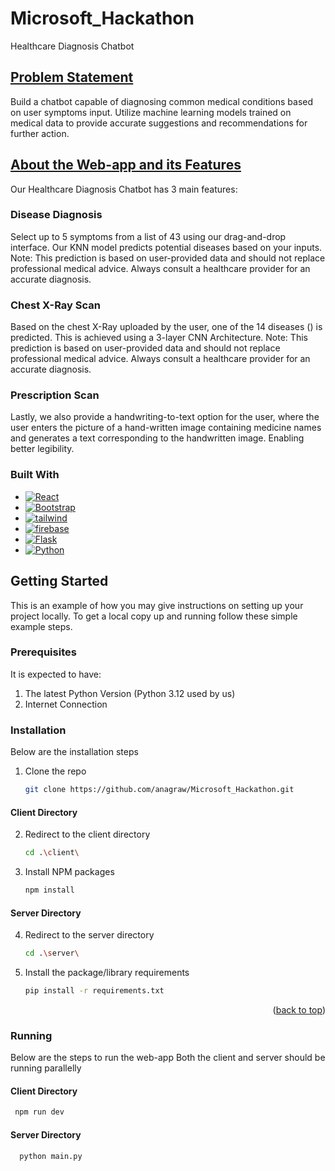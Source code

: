 # Microsoft_Hackathon
Healthcare Diagnosis Chatbot

## <ins>Problem Statement</ins> <br />

Build a chatbot capable of diagnosing common medical conditions based on user symptoms input. Utilize machine learning models trained on medical data to provide accurate suggestions and recommendations for further action.

## <ins>About the Web-app and its Features</ins> <br />
Our Healthcare Diagnosis Chatbot has 3 main features:

### Disease Diagnosis
Select up to 5 symptoms from a list of 43 using our drag-and-drop interface. Our KNN model predicts potential diseases based on your inputs. 
Note: This prediction is based on user-provided data and should not replace professional medical advice. Always consult a healthcare provider for an accurate diagnosis.

### Chest X-Ray Scan 
Based on the chest X-Ray uploaded by the user, one of the 14 diseases () is predicted. This is achieved using a 3-layer CNN Architecture. 
Note: This prediction is based on user-provided data and should not replace professional medical advice. Always consult a healthcare provider for an accurate diagnosis.

### Prescription Scan 
Lastly, we also provide a handwriting-to-text option for the user, where the user enters the picture of a hand-written image containing medicine names
and generates a text corresponding to the handwritten image. Enabling better legibility. 


### Built With

* [![React][React.js]][React-url]
* [![Bootstrap][Bootstrap.com]][Bootstrap-url]
* [![tailwind][tailwind.cs]][React-url]
* [![firebase][firebase.db]][firebase-url]
* [![Flask][Flask.c]][Flask-url]
* [![Python][Python.p]][Python-url]




[React.js]: https://img.shields.io/badge/React-20232A?style=for-the-badge&logo=react&logoColor=61DAFB
[React-url]: https://reactjs.org/
[Bootstrap.com]: https://img.shields.io/badge/Bootstrap-563D7C?style=for-the-badge&logo=bootstrap&logoColor=white
[Bootstrap-url]: https://getbootstrap.com
[tailwind.cs]: https://img.shields.io/badge/tailwindcss-0F172A?&logo=tailwindcss
[tailwind-url]: https://tailwindcss.com/
[firebase.db]: https://img.shields.io/badge/firebase-ffca28?style=for-the-badge&logo=firebase&logoColor=black
[firebase-url]: https://firebase.google.com/
[Flask.c]: https://img.shields.io/badge/Flask-000000?style=for-the-badge&logo=flask&logoColor=white
[Flask-url]: https://flask.palletsprojects.com/en/3.0.x/
[Python.p]: https://img.shields.io/badge/Python-14354C?style=for-the-badge&logo=python&logoColor=white
[Python-url]: https://www.python.org/

<!-- GETTING STARTED -->
## Getting Started

This is an example of how you may give instructions on setting up your project locally.
To get a local copy up and running follow these simple example steps.

### Prerequisites
It is expected to have: 
1. The latest Python Version (Python 3.12 used by us)
2. Internet Connection 
### Installation
Below are the installation steps 

1. Clone the repo
   ```sh
   git clone https://github.com/anagraw/Microsoft_Hackathon.git
   ```

#### Client Directory
2. Redirect to the client directory
   ```sh
   cd .\client\
   ```
3. Install NPM packages
   ```sh
   npm install
   ```
#### Server Directory 
4. Redirect to the server directory
   ```sh
   cd .\server\
   ```
5. Install the package/library requirements
   ```sh
   pip install -r requirements.txt
   ```
<p align="right">(<a href="#readme-top">back to top</a>)</p>


### Running 

Below are the steps to run the web-app
Both the client and server should be running parallelly 
#### Client Directory
  ```sh
   npm run dev
   ```
#### Server Directory 

 ```sh
   python main.py
   ```
